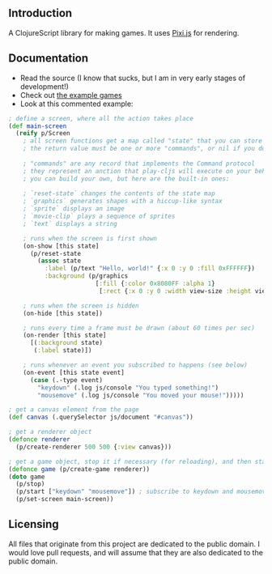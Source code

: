 ## Introduction

A ClojureScript library for making games. It uses [Pixi.js](http://www.pixijs.com/) for rendering.

## Documentation

* Read the source (I know that sucks, but I am in very early stages of development!)
* Check out [the example games](https://github.com/oakes/play-cljs-examples)
* Look at this commented example:

```clojure
; define a screen, where all the action takes place
(def main-screen
  (reify p/Screen
    ; all screen functions get a map called "state" that you can store anything inside of
    ; the return value must be one or more "commands", or nil if you don't want to run any commands
    
    ; "commands" are any record that implements the Command protocol
    ; they represent an anction that play-cljs will execute on your behalf
    ; you can build your own, but here are the built-in ones:
    
    ; `reset-state` changes the contents of the state map
    ; `graphics` generates shapes with a hiccup-like syntax
    ; `sprite` displays an image
    ; `movie-clip` plays a sequence of sprites
    ; `text` displays a string

    ; runs when the screen is first shown
    (on-show [this state]
      (p/reset-state
        (assoc state
          :label (p/text "Hello, world!" {:x 0 :y 0 :fill 0xFFFFFF})
          :background (p/graphics
                        [:fill {:color 0x8080FF :alpha 1}
                         [:rect {:x 0 :y 0 :width view-size :height view-size}]])})))

    ; runs when the screen is hidden
    (on-hide [this state])

    ; runs every time a frame must be drawn (about 60 times per sec)
    (on-render [this state]
      [(:background state)
       (:label state)])

    ; runs whenever an event you subscribed to happens (see below)
    (on-event [this state event]
      (case (.-type event)
        "keydown" (.log js/console "You typed something!")
        "mousemove" (.log js/console "You moved your mouse!")))))

; get a canvas element from the page
(def canvas (.querySelector js/document "#canvas"))

; get a renderer object
(defonce renderer
  (p/create-renderer 500 500 {:view canvas}))

; get a game object, stop it if necessary (for reloading), and then start it
(defonce game (p/create-game renderer))
(doto game
  (p/stop)
  (p/start ["keydown" "mousemove"]) ; subscribe to keydown and mousemove events
  (p/set-screen main-screen))
```

## Licensing

All files that originate from this project are dedicated to the public domain. I would love pull requests, and will assume that they are also dedicated to the public domain.
